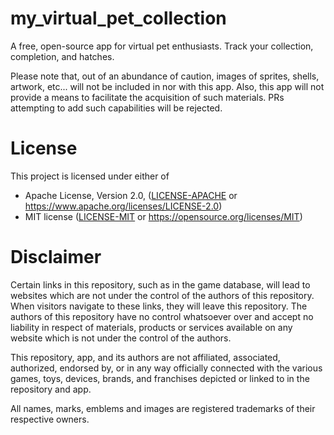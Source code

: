 # my_virtual_pet_collection

A free, open-source app for virtual pet enthusiasts. Track your collection, completion, and hatches.

Please note that, out of an abundance of caution, images of sprites, shells, artwork, etc... will not be included
in nor with this app. Also, this app will not provide a means to facilitate the acquisition of such materials. 
PRs attempting to add such capabilities will be rejected.

# License

This project is licensed under either of

* Apache License, Version 2.0, ([LICENSE-APACHE](LICENSE-APACHE) or
  https://www.apache.org/licenses/LICENSE-2.0)
* MIT license ([LICENSE-MIT](LICENSE-MIT) or
  https://opensource.org/licenses/MIT)

# Disclaimer
Certain links in this repository, such as in the game database, will lead to websites which are not under the control of the authors of this
repository. When visitors navigate to these links, they will leave this repository. 
The authors of this repository have no control whatsoever over and accept no liability in respect 
of materials, products or services available on any website which is not under the control of the authors.

This repository, app, and its authors are not affiliated, associated, authorized, endorsed by, or in any way officially connected with
the various games, toys, devices, brands, and franchises depicted or linked to in the repository and app.

All names, marks, emblems and images are registered trademarks of their respective owners.